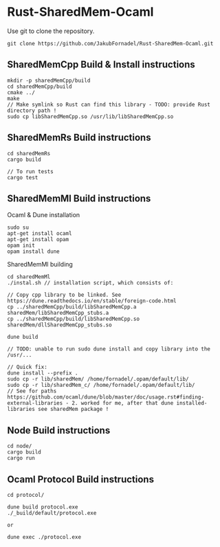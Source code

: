 # Rust-SharedMem-Ocaml
Use git to clone the repository. 
```Shell 
git clone https://github.com/JakubFornadel/Rust-SharedMem-Ocaml.git 
```

## SharedMemCpp Build & Install instructions
```Shell 
mkdir -p sharedMemCpp/build
cd sharedMemCpp/build
cmake ../
make
// Make symlink so Rust can find this library - TODO: provide Rust directory path ! 
sudo cp libSharedMemCpp.so /usr/lib/libSharedMemCpp.so
```

## SharedMemRs Build instructions
```Shell 
cd sharedMemRs
cargo build

// To run tests
cargo test
```

## SharedMemMl Build instructions 
Ocaml & Dune installation
```Shell 
sudo su
apt-get install ocaml
apt-get install opam
opam init
opam install dune 
```

SharedMemMl building
```Shell 
cd sharedMemMl
./instal.sh // installation script, which consists of:

// Copy cpp library to be linked. See https://dune.readthedocs.io/en/stable/foreign-code.html  
cp ../sharedMemCpp/build/libSharedMemCpp.a sharedMem/libSharedMemCpp_stubs.a  
cp ../sharedMemCpp/build/libSharedMemCpp.so sharedMem/dllSharedMemCpp_stubs.so

dune build

// TODO: unable to run sudo dune install and copy library into the /usr/...

// Quick fix:
dune install --prefix .
sudo cp -r lib/sharedMem/ /home/fornadel/.opam/default/lib/
sudo cp -r lib/sharedMem_c/ /home/fornadel/.opam/default/lib/
// See for paths https://github.com/ocaml/dune/blob/master/doc/usage.rst#finding-external-libraries - 2. worked for me, after that dune installed-libraries see sharedMem package !
```

## Node Build instructions
```Shell 
cd node/
cargo build
cargo run
```

## Ocaml Protocol Build instructions
```Shell 
cd protocol/

dune build protocol.exe
./_build/default/protocol.exe

or

dune exec ./protocol.exe
```



